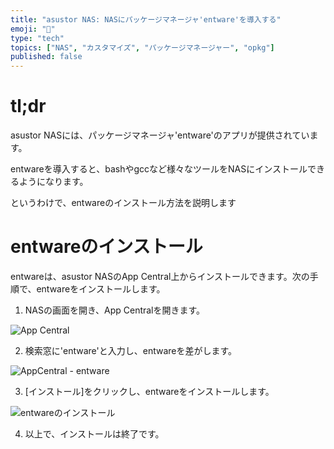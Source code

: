```yaml
---
title: "asustor NAS: NASにパッケージマネージャ'entware'を導入する"
emoji: "🍆"
type: "tech"
topics: ["NAS", "カスタマイズ", "パッケージマネージャー", "opkg"]
published: false
---
```




# tl;dr

asustor NASには、パッケージマネージャ'entware'のアプリが提供されています。

entwareを導入すると、bashやgccなど様々なツールをNASにインストールできるようになります。

というわけで、entwareのインストール方法を説明します



# entwareのインストール


entwareは、asustor NASのApp Central上からインストールできます。次の手順で、entwareをインストールします。


1.  NASの画面を開き、App Centralを開きます。

   ![App Central](https://i.imgur.com/pZYP70A.png)
   

2.  検索窓に'entware'と入力し、entwareを差がします。

   ![AppCentral - entware](https://i.imgur.com/euUvXjp.png)
   

3.  [インストール]をクリックし、entwareをインストールします。

   ![entwareのインストール](https://i.imgur.com/G0nqf8g.png)
   

4.   以上で、インストールは終了です。



